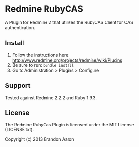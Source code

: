 # Redmine RubyCAS

A Plugin for Redmine 2 that utilizes the RubyCAS Client for CAS authentication.

## Install

1. Follow the instructions here: http://www.redmine.org/projects/redmine/wiki/Plugins
2. Be sure to run: `bundle install`
3. Go to Administration > Plugins > Configure

## Support

Tested against Redmine 2.2.2 and Ruby 1.9.3.

## License

The Redmine RubyCas Plugin is licensed under the MIT License (LICENSE.txt).

Copyright (c) 2013 Brandon Aaron

